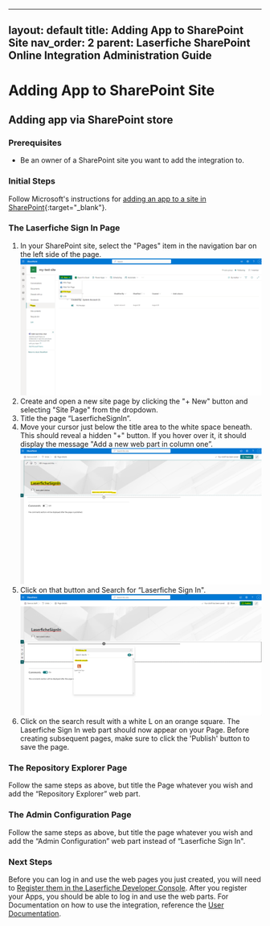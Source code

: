 <!--Copyright (c) Laserfiche.
Licensed under the MIT License. See LICENSE in the project root for license information.-->
---
layout: default
title: Adding App to SharePoint Site
nav_order: 2
parent: Laserfiche SharePoint Online Integration Administration Guide
---

# Adding App to SharePoint Site

## Adding app via SharePoint store
### Prerequisites

- Be an owner of a SharePoint site you want to add the integration to.

### Initial Steps

Follow Microsoft's instructions for [adding an app to a site in SharePoint](https://support.microsoft.com/en-us/office/add-an-app-to-a-site-ef9c0dbd-7fe1-4715-a1b0-fe3bc81317cb){:target="_blank"}.


### The Laserfiche Sign In Page

1. In your SharePoint site, select the "Pages" item in the navigation bar on the left side of the page.
   <a href="../assets/images/newSitePage.png"><img src="../assets/images/newSitePage.png"></a>
1. Create and open a new site page by clicking the "+ New" button and selecting "Site Page" from the dropdown.
1. Title the page “LaserficheSignIn”.
1. Move your cursor just below the title area to the white space beneath. This should reveal a hidden "+" button. If you hover over it, it should display the message "Add a new web part in column one”.
   <a href="../assets/images/hiddenPlusButton.png"><img src="../assets/images/hiddenPlusButton.png"></a>
1. Click on that button and Search for “Laserfiche Sign In".
   <a href="../assets/images/searchRepositoryExplorer.png"><img src="../assets/images/searchRepositoryExplorer.png"></a>
1. Click on the search result with a white L on an orange square. The Laserfiche Sign In web part should now appear on your Page. Before creating subsequent pages, make sure to click the 'Publish' button to save the page.

### The Repository Explorer Page

Follow the same steps as above, but title the Page whatever you wish and add the “Repository Explorer” web part.

### The Admin Configuration Page

Follow the same steps as above, but title the page whatever you wish and add the “Admin Configuration” web part instead of “Laserfiche Sign In".

### Next Steps

Before you can log in and use the web pages you just created, you will need to [Register them in the Laserfiche Developer Console](../admin-documentation/register-app-in-laserfiche). After you register your Apps, you should be able to log in and use the web parts. For Documentation on how to use the integration, reference the [User Documentation](../user-documentation/).
